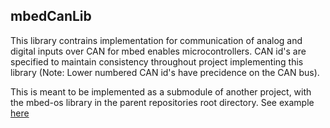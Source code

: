 ## mbedCanLib

This library contrains implementation for communication of analog and digital inputs over CAN for mbed enables microcontrollers. CAN id's are specified to maintain consistency throughout project implementing this library (Note: Lower numbered CAN id's have precidence on the CAN bus).

This is meant to be implemented as a submodule of another project, with the mbed-os library in the parent repositories root directory.
See example [here](https://github.com/supermileage/mbedSteering)

